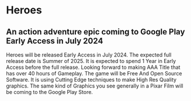 # Heroes

## An action adventure epic coming to Google Play Early Access in July 2024

Heroes will be released Early Access in July 2024.  The expected full release date is Summer of 2025.
It is expected to spend 1 Year in Early Access before the full release.  Looking forward to making 
AAA Title that has over 40 hours of Gameplay.  The game will be Free And Open Source Software.  It 
is using Cutting Edge techniques to make High Res Quality graphics.  The same kind of Graphics you 
see generally in a Pixar Film will be coming to the Google Play Store.